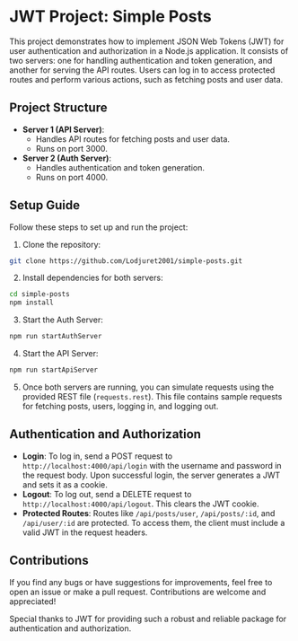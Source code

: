 # JWT Project: Simple Posts

This project demonstrates how to implement JSON Web Tokens (JWT) for user authentication and authorization in a Node.js application. It consists of two servers: one for handling authentication and token generation, and another for serving the API routes. Users can log in to access protected routes and perform various actions, such as fetching posts and user data.

## Project Structure

- **Server 1 (API Server)**:
  - Handles API routes for fetching posts and user data.
  - Runs on port 3000.
- **Server 2 (Auth Server)**:
  - Handles authentication and token generation.
  - Runs on port 4000.

## Setup Guide

Follow these steps to set up and run the project:

1. Clone the repository:

```bash
git clone https://github.com/Lodjuret2001/simple-posts.git
```

2. Install dependencies for both servers:

```bash
cd simple-posts
npm install
```

3. Start the Auth Server:

```bash
npm run startAuthServer
```

4. Start the API Server:

```bash
npm run startApiServer
```

5. Once both servers are running, you can simulate requests using the provided REST file (`requests.rest`). This file contains sample requests for fetching posts, users, logging in, and logging out.

## Authentication and Authorization

- **Login**: To log in, send a POST request to `http://localhost:4000/api/login` with the username and password in the request body. Upon successful login, the server generates a JWT and sets it as a cookie.
- **Logout**: To log out, send a DELETE request to `http://localhost:4000/api/logout`. This clears the JWT cookie.
- **Protected Routes**: Routes like `/api/posts/user`, `/api/posts/:id`, and `/api/user/:id` are protected. To access them, the client must include a valid JWT in the request headers.

## Contributions

If you find any bugs or have suggestions for improvements, feel free to open an issue or make a pull request. Contributions are welcome and appreciated!

Special thanks to JWT for providing such a robust and reliable package for authentication and authorization.
